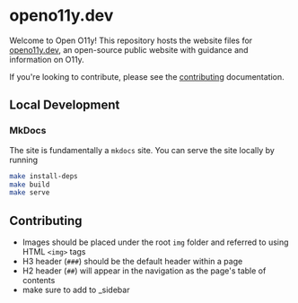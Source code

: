 # openo11y.dev

Welcome to Open O11y! This repository hosts the website files for [openo11y.dev](https://openo11y.dev), an open-source public website with guidance and information on O11y.

If you're looking to contribute, please see the [contributing](./docs/contributing.md) documentation.

## Local Development

### MkDocs

The site is fundamentally a `mkdocs` site. You can serve the site locally by running

```sh
make install-deps
make build
make serve
```

## Contributing

- Images should be placed under the root `img` folder and referred to using HTML `<img>` tags
- H3 header (`###`) should be the default header within a page
- H2 header (`##`) will appear in the navigation as the page's table of contents
- make sure to add to _sidebar
